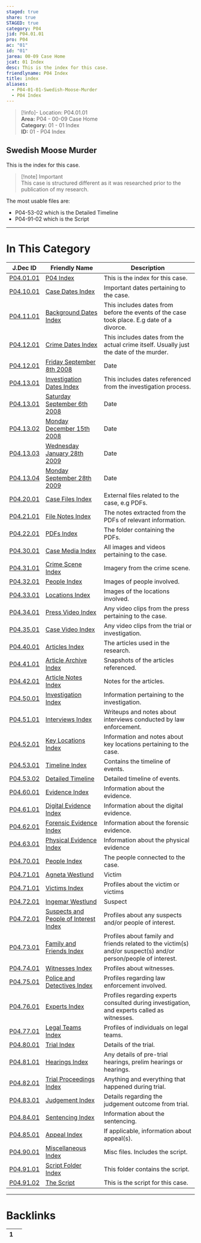 ```yaml
---  
staged: true  
share: true  
STAGED: true  
category: P04  
jid: P04.01.01  
pro: P04  
ac: "01"  
id: "01"  
jarea: 00-09 Case Home  
jcat: 01 Index  
desc: This is the index for this case.  
friendlyname: P04 Index  
title: index  
aliases:  
  - P04-01-01-Swedish-Moose-Murder  
  - P04 Index  
---  
```

  
>[!info]- Location: P04.01.01  
>**Area:** P04 - 00-09 Case Home  
>**Category:** 01 - 01 Index  
>**ID:** 01 - P04 Index  
  
## Swedish Moose Murder  
  
This is the index for this case.  
  
  
>[!note]  Important  
>This case is structured different as it was researched prior to the publication of my research.  
>  
  
The most usable files are:  
- P04-53-02 which is the Detailed Timeline  
- P04-91-02 which is the Script   
  
   
  
---  
# In This Category  
  
| J.Dec ID                                                                                                                          | Friendly Name                                                                                                                                       | Description                                                                                                    |  
| --------------------------------------------------------------------------------------------------------------------------------- | --------------------------------------------------------------------------------------------------------------------------------------------------- | -------------------------------------------------------------------------------------------------------------- |  
| [P04.01.01](index.md)                                                                            | [P04 Index](index.md)                                                                                              | This is the index for this case.                                                                               |  
| [P04.10.01](./10-to-19-Case-Dates/index.md)                                                        | [Case Dates Index](./10-to-19-Case-Dates/index.md)                                                                   | Important dates pertaining to the case.                                                                        |  
| [P04.11.01](./10-to-19-Case-Dates/11-Background-Dates/index.md)                                    | [Background Dates Index](./10-to-19-Case-Dates/11-Background-Dates/index.md)                                         | This includes dates from before the events of the case took place. E.g date of a divorce.                      |  
| [P04.12.01](./10-to-19-Case-Dates/12-Crime-Dates/index.md)                                         | [Crime Dates Index](./10-to-19-Case-Dates/12-Crime-Dates/index.md)                                                   | This includes dates from the actual crime itself. Usually just the date of the murder.                         |  
| [P04.12.01](./10-to-19-Case-Dates/12-Crime-Dates/2008-9-8-Friday-September-8th-2008.md)            | [Friday September 8th 2008](./10-to-19-Case-Dates/12-Crime-Dates/2008-9-8-Friday-September-8th-2008.md)              | Date                                                                                                           |  
| [P04.13.01](./10-to-19-Case-Dates/13-Investigation-Dates/index.md)                                 | [Investigation Dates Index](./10-to-19-Case-Dates/13-Investigation-Dates/index.md)                                   | This includes dates referenced from the investigation process.                                                 |  
| [P04.13.01](./10-to-19-Case-Dates/13-Investigation-Dates/2008-9-6-Saturday-September-6th-2008.md)  | [Saturday September 6th 2008](./10-to-19-Case-Dates/13-Investigation-Dates/2008-9-6-Saturday-September-6th-2008.md)  | Date                                                                                                           |  
| [P04.13.02](./10-to-19-Case-Dates/13-Investigation-Dates/2008-12-15-Monday-December-15th-2008.md)  | [Monday December 15th 2008](./10-to-19-Case-Dates/13-Investigation-Dates/2008-12-15-Monday-December-15th-2008.md)    | Date                                                                                                           |  
| [P04.13.03](./10-to-19-Case-Dates/13-Investigation-Dates/2009-1-28-Wednesday-January-28th-2009.md) | [Wednesday January 28th 2009](./10-to-19-Case-Dates/13-Investigation-Dates/2009-1-28-Wednesday-January-28th-2009.md) | Date                                                                                                           |  
| [P04.13.04](./10-to-19-Case-Dates/13-Investigation-Dates/2009-9-28-Monday-September-28th-2009.md)  | [Monday September 28th 2009](./10-to-19-Case-Dates/13-Investigation-Dates/2009-9-28-Monday-September-28th-2009.md)   | Date                                                                                                           |  
| [P04.20.01](./20-to-29-Case-Files/index.md)                                                        | [Case Files Index](./20-to-29-Case-Files/index.md)                                                                   | External files related to the case, e.g PDFs.                                                                  |  
| [P04.21.01](./20-to-29-Case-Files/21-File-Notes/index.md)                                          | [File Notes Index](./20-to-29-Case-Files/21-File-Notes/index.md)                                                     | The notes extracted from the PDFs of relevant information.                                                     |  
| [P04.22.01](./20-to-29-Case-Files/22-PDFs/index.md)                                                | [PDFs Index](./20-to-29-Case-Files/22-PDFs/index.md)                                                                 | The folder containing the PDFs.                                                                                |  
| [P04.30.01](./30-to-39-Case-Media/index.md)                                                        | [Case Media Index](./30-to-39-Case-Media/index.md)                                                                   | All images and videos pertaining to the case.                                                                  |  
| [P04.31.01](./30-to-39-Case-Media/31-Crime-Scene/index.md)                                         | [Crime Scene Index](./30-to-39-Case-Media/31-Crime-Scene/index.md)                                                   | Imagery from the crime scene.                                                                                  |  
| [P04.32.01](./30-to-39-Case-Media/32-People/index.md)                                              | [People Index](./30-to-39-Case-Media/32-People/index.md)                                                             | Images of people involved.                                                                                     |  
| [P04.33.01](./30-to-39-Case-Media/33-Locations/index.md)                                           | [Locations Index](./30-to-39-Case-Media/33-Locations/index.md)                                                       | Images of the locations involved.                                                                              |  
| [P04.34.01](./30-to-39-Case-Media/34-Press-Video/index.md)                                         | [Press Video Index](./30-to-39-Case-Media/34-Press-Video/index.md)                                                   | Any video clips from the press pertaining to the case.                                                         |  
| [P04.35.01](./30-to-39-Case-Media/35-Case-Video/index.md)                                          | [Case Video Index](./30-to-39-Case-Media/35-Case-Video/index.md)                                                     | Any video clips from the trial or investigation.                                                               |  
| [P04.40.01](./40-to-49-Articles/index.md)                                                          | [Articles Index](./40-to-49-Articles/index.md)                                                                       | The articles used in the research.                                                                             |  
| [P04.41.01](./40-to-49-Articles/41-Article-Archive/index.md)                                       | [Article Archive Index](./40-to-49-Articles/41-Article-Archive/index.md)                                             | Snapshots of the articles referenced.                                                                          |  
| [P04.42.01](./40-to-49-Articles/42-Article-Notes/index.md)                                         | [Article Notes Index](./40-to-49-Articles/42-Article-Notes/index.md)                                                 | Notes for the articles.                                                                                        |  
| [P04.50.01](./50-to-59-Investigation/index.md)                                                     | [Investigation Index](./50-to-59-Investigation/index.md)                                                             | Information pertaining to the investigation.                                                                   |  
| [P04.51.01](./50-to-59-Investigation/51-Interviews/index.md)                                       | [Interviews Index](./50-to-59-Investigation/51-Interviews/index.md)                                                  | Writeups and notes about interviews conducted by law enforcement.                                              |  
| [P04.52.01](./50-to-59-Investigation/52-Key-Locations/index.md)                                    | [Key Locations Index](./50-to-59-Investigation/52-Key-Locations/index.md)                                            | Information and notes about key locations pertaining to the case.                                              |  
| [P04.53.01](./50-to-59-Investigation/53-Timeline/index.md)                                         | [Timeline Index](./50-to-59-Investigation/53-Timeline/index.md)                                                      | Contains the timeline of events.                                                                               |  
| [P04.53.02](./50-to-59-Investigation/53-Timeline/02-Detailed-Timeline.md)                          | [Detailed Timeline](./50-to-59-Investigation/53-Timeline/02-Detailed-Timeline.md)                                    | Detailed timeline of events.                                                                                   |  
| [P04.60.01](./60-to-69-Evidence/index.md)                                                          | [Evidence Index](./60-to-69-Evidence/index.md)                                                                       | Information about the evidence.                                                                                |  
| [P04.61.01](./60-to-69-Evidence/61-Digital/index.md)                                               | [Digital Evidence Index](./60-to-69-Evidence/61-Digital/index.md)                                                    | Information about the digital evidence.                                                                        |  
| [P04.62.01](./60-to-69-Evidence/62-Forensic/index.md)                                              | [Forensic Evidence Index](./60-to-69-Evidence/62-Forensic/index.md)                                                  | Information about the forensic evidence.                                                                       |  
| [P04.63.01](./60-to-69-Evidence/63-Physical/index.md)                                              | [Physical Evidence Index](./60-to-69-Evidence/63-Physical/index.md)                                                  | Information about the physical evidence                                                                        |  
| [P04.70.01](./70-to-79-People/index.md)                                                            | [People Index](./70-to-79-People/index.md)                                                                           | The people connected to the case.                                                                              |  
| [P04.71.01](./70-to-79-People/71-Victims/01-Agneta-Westlund.md)                                    | [Agneta Westlund](./70-to-79-People/71-Victims/01-Agneta-Westlund.md)                                                | Victim                                                                                                         |  
| [P04.71.01](./70-to-79-People/71-Victims/index.md)                                                 | [Victims Index](./70-to-79-People/71-Victims/index.md)                                                               | Profiles about the victim or victims                                                                           |  
| [P04.72.01](./70-to-79-People/72-Suspects-and-People-of-Interest/01-Ingemar-Westlund.md)           | [Ingemar Westlund](./70-to-79-People/72-Suspects-and-People-of-Interest/01-Ingemar-Westlund.md)                      | Suspect                                                                                                        |  
| [P04.72.01](./70-to-79-People/72-Suspects-and-People-of-Interest/index.md)                         | [Suspects and People of Interest Index](./70-to-79-People/72-Suspects-and-People-of-Interest/index.md)               | Profiles about any suspects and/or people of interest.                                                         |  
| [P04.73.01](./70-to-79-People/73-Family-and-Friends/index.md)                                      | [Family and Friends Index](./70-to-79-People/73-Family-and-Friends/index.md)                                         | Profiles about family and friends related to the victim(s) and/or suspect(s) and/or person/people of interest. |  
| [P04.74.01](./70-to-79-People/74-Witnesses/index.md)                                               | [Witnesses Index](./70-to-79-People/74-Witnesses/index.md)                                                           | Profiles about witnesses.                                                                                      |  
| [P04.75.01](./70-to-79-People/75-Police-and-Detectives/index.md)                                   | [Police and Detectives Index](./70-to-79-People/75-Police-and-Detectives/index.md)                                   | Profiles regarding law enforcement involved.                                                                   |  
| [P04.76.01](./70-to-79-People/76-Experts/index.md)                                                 | [Experts Index](./70-to-79-People/76-Experts/index.md)                                                               | Profiles regarding experts consulted during investigation, and experts called as witnesses.                    |  
| [P04.77.01](./70-to-79-People/77-Legal-Teams/index.md)                                             | [Legal Teams Index](./70-to-79-People/77-Legal-Teams/index.md)                                                       | Profiles of individuals on legal teams.                                                                        |  
| [P04.80.01](./80-to-89-Trial/index.md)                                                             | [Trial Index](./80-to-89-Trial/index.md)                                                                             | Details of the trial.                                                                                          |  
| [P04.81.01](./80-to-89-Trial/81-Hearings/index.md)                                                 | [Hearings Index](./80-to-89-Trial/81-Hearings/index.md)                                                              | Any details of pre-trial hearings, prelim hearings or hearings.                                                |  
| [P04.82.01](./80-to-89-Trial/82-Trial-Proceedings/index.md)                                        | [Trial Proceedings Index](./80-to-89-Trial/82-Trial-Proceedings/index.md)                                            | Anything and everything that happened during trial.                                                            |  
| [P04.83.01](./80-to-89-Trial/83-Judgement/index.md)                                                | [Judgement Index](./80-to-89-Trial/83-Judgement/index.md)                                                            | Details regarding the judgement outcome from trial.                                                            |  
| [P04.84.01](./80-to-89-Trial/84-Sentencing/index.md)                                               | [Sentencing Index](./80-to-89-Trial/84-Sentencing/index.md)                                                          | Information about the sentencing.                                                                              |  
| [P04.85.01](./80-to-89-Trial/85-Appeal/index.md)                                                   | [Appeal Index](./80-to-89-Trial/85-Appeal/index.md)                                                                  | If applicable, information about appeal(s).                                                                    |  
| [P04.90.01](./90-to-99-Miscellaneous/index.md)                                                     | [Miscellaneous Index](./90-to-99-Miscellaneous/index.md)                                                             | Misc files. Includes the script.                                                                               |  
| [P04.91.01](./90-to-99-Miscellaneous/91-Script/index.md)                                           | [Script Folder Index](./90-to-99-Miscellaneous/91-Script/index.md)                                                   | This folder contains the script.                                                                               |  
| [P04.91.02](./90-to-99-Miscellaneous/91-Script/92-The-Script.md)                                   | [The Script](./90-to-99-Miscellaneous/91-Script/92-The-Script.md)                                                    | This is the script for this case.                                                                              |  
  
  
---  
# Backlinks  
<div><table class="dataview table-view-table"><thead class="table-view-thead"><tr class="table-view-tr-header"><th class="table-view-th"><span></span><span class="dataview small-text">1</span></th><th class="table-view-th"><span></span></th></tr></thead><tbody class="table-view-tbody"></tbody></table></div>